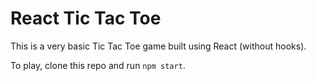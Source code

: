 # React Tic Tac Toe

This is a very basic Tic Tac Toe game built using React (without hooks).

To play, clone this repo and run `npm start`.
